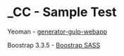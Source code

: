 # _CC - Sample Test

Yeoman - [generator-gulp-webapp](https://github.com/yeoman/generator-gulp-webapp)

Boostrap 3.3.5 - [Boostrap SASS](https://github.com/twbs/bootstrap-sass)
